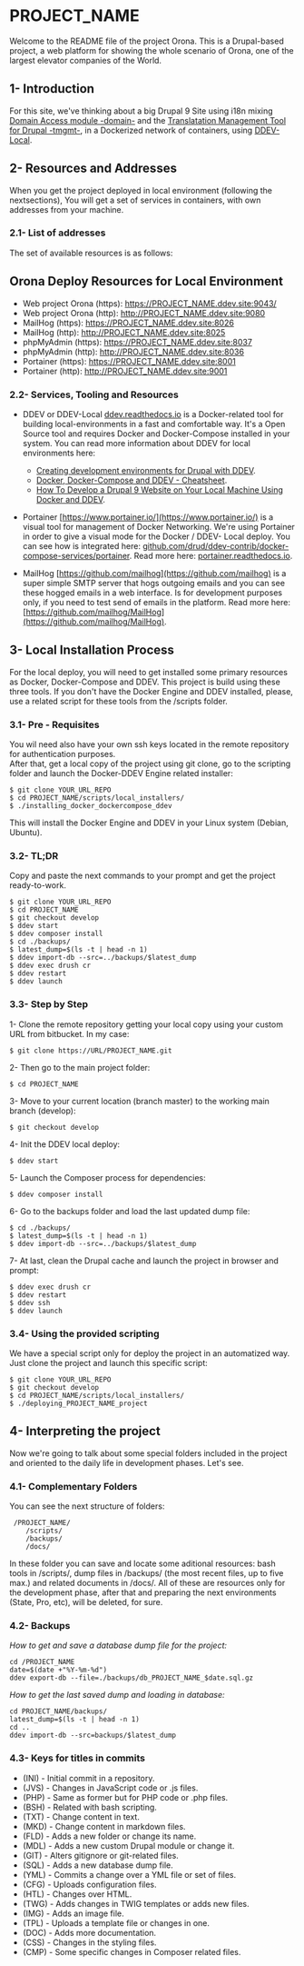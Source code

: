 # PROJECT_NAME
Welcome to the README file of the project Orona. This is a Drupal-based project, a web platform for showing the whole scenario of Orona, one of the largest elevator companies of the World.  

## 1- Introduction

For this site, we've thinking about a big Drupal 9 Site using i18n mixing [Domain Access module -domain-](https://www.drupal.org/project/domain) and the [Translatation Management Tool for Drupal -tmgmt-](https://www.drupal.org/project/tmgmt), in a Dockerized network of containers, using [DDEV-Local](https://ddev.readthedocs.io/en/stable/). 


## 2- Resources and Addresses
When you get the project deployed in local environment (following the nextsections), You will get a set of services in containers, with own addresses from your machine.   

### 2.1- List of addresses  
The set of available resources is as follows:  

Orona Deploy Resources for Local Environment   
---------------------------------------------   

* Web project Orona (https): https://PROJECT_NAME.ddev.site:9043/
* Web project Orona (http):  http://PROJECT_NAME.ddev.site:9080
* MailHog (https):   	     https://PROJECT_NAME.ddev.site:8026
* MailHog (http):            http://PROJECT_NAME.ddev.site:8025 
* phpMyAdmin (https):	     https://PROJECT_NAME.ddev.site:8037
* phpMyAdmin (http):         http://PROJECT_NAME.ddev.site:8036 
* Portainer (https): 	     https://PROJECT_NAME.ddev.site:8001
* Portainer (http):          http://PROJECT_NAME.ddev.site:9001 


### 2.2- Services, Tooling and Resources

* DDEV or DDEV-Local [ddev.readthedocs.io](https://ddev.readthedocs.io/en/stable/) is a Docker-related tool for building local-environments in a fast and comfortable way. It's a Open Source tool and requires Docker and Docker-Compose installed in your system. You can read more information about DDEV for local environments here:   
  * [Creating development environments for Drupal with DDEV](https://www.therussianlullaby.com/blog/creating-development-environments-for-drupal-with-ddev/).
  * [Docker, Docker-Compose and DDEV - Cheatsheet](https://www.therussianlullaby.com/blog/docker-docker-compose-and-ddev-cheatsheet/).
  * [How To Develop a Drupal 9 Website on Your Local Machine Using Docker and DDEV](https://www.digitalocean.com/community/tutorials/how-to-develop-a-drupal-9-website-on-your-local-machine-using-docker-and-ddev).

* Portainer [https://www.portainer.io/](https://www.portainer.io/) is a visual tool for management of Docker Networking. We're using Portainer in order to give a visual mode for the Docker / DDEV- Local deploy. You can see how is integrated here: [github.com/drud/ddev-contrib/docker-compose-services/portainer](https://github.com/drud/ddev-contrib/tree/master/docker-compose-services/portainer). Read more here: [portainer.readthedocs.io](https://portainer.readthedocs.io/en/stable/deployment.html).  

* MailHog [https://github.com/mailhog](https://github.com/mailhog) is a super simple SMTP server that hogs outgoing emails and you can see these hogged emails in a web interface. Is for development purposes only, if you need to test send of emails in the platform. Read more here: [https://github.com/mailhog/MailHog](https://github.com/mailhog/MailHog).  


## 3- Local Installation Process
For the local deploy, you will need to get installed some primary resources as Docker, Docker-Compose and DDEV. This project is build using these three tools. If you don't have the Docker Engine and DDEV installed, please, use a related script for these tools from the /scripts folder.     

### 3.1- Pre - Requisites
You wil need also have your own ssh keys located in the remote repository for authentication purposes.    
After that, get a local copy of the project using git clone, go to the scripting folder and launch the Docker-DDEV Engine related installer:               
```
$ git clone YOUR_URL_REPO
$ cd PROJECT_NAME/scripts/local_installers/
$ ./installing_docker_dockercompose_ddev
```
This will install the Docker Engine and DDEV in your Linux system (Debian, Ubuntu). 

### 3.2- TL;DR 
Copy and paste the next commands to your prompt and get the project ready-to-work.
```
$ git clone YOUR_URL_REPO
$ cd PROJECT_NAME
$ git checkout develop
$ ddev start
$ ddev composer install
$ cd ./backups/
$ latest_dump=$(ls -t | head -n 1)
$ ddev import-db --src=../backups/$latest_dump
$ ddev exec drush cr
$ ddev restart
$ ddev launch
```

### 3.3- Step by Step

1- Clone the remote repository getting your local copy using your custom URL from bitbucket. In my case:  
```
$ git clone https://URL/PROJECT_NAME.git
```
2- Then go to the main project folder:  
```
$ cd PROJECT_NAME
```
3- Move to your current location (branch master) to the working main branch (develop):   
```
$ git checkout develop
```
4- Init the DDEV local deploy:   
```
$ ddev start
```
5- Launch the Composer process for dependencies:   
```
$ ddev composer install
```
6- Go to the backups folder and load the last updated dump file:   
```
$ cd ./backups/
$ latest_dump=$(ls -t | head -n 1)
$ ddev import-db --src=../backups/$latest_dump
```
7- At last, clean the Drupal cache and launch the project in browser and prompt:    
```
$ ddev exec drush cr
$ ddev restart
$ ddev ssh
$ ddev launch
```

### 3.4- Using the provided scripting
We have a special script only for deploy the project in an automatized way. Just clone the project and launch this specific script:  

```
$ git clone YOUR_URL_REPO
$ git checkout develop
$ cd PROJECT_NAME/scripts/local_installers/
$ ./deploying_PROJECT_NAME_project

```
## 4- Interpreting the project
Now we're going to talk about some special folders included in the project and oriented to the daily life in development phases. Let's see.  

### 4.1- Complementary Folders
 You can see the next structure of folders:   

```
 /PROJECT_NAME/    
    /scripts/  
    /backups/  
    /docs/    
```

In these folder you can save and locate some aditional resources: bash tools in /scripts/, dump files in /backups/ (the most recent files, up to five max.) and related documents in /docs/. All of these are resources only for the development phase, after that and preparing the next environments (State, Pro, etc), will be deleted, for sure.  

### 4.2- Backups 
*How to get and save a database dump file for the project:*
```
cd /PROJECT_NAME
date=$(date +"%Y-%m-%d")
ddev export-db --file=./backups/db_PROJECT_NAME_$date.sql.gz

```
*How to get the last saved dump and loading in database:*
```
cd PROJECT_NAME/backups/
latest_dump=$(ls -t | head -n 1)
cd ..
ddev import-db --src=backups/$latest_dump
```


### 4.3- Keys for titles in commits
* (INI) - Initial commit in a repository.    
* (JVS) - Changes in JavaScript code or .js files.    
* (PHP) - Same as former but for PHP code or .php files.    
* (BSH) - Related with bash scripting.    
* (TXT) - Change content in text.    
* (MKD) - Change content in markdown files.    
* (FLD) - Adds a new folder or change its name.    
* (MDL) - Adds a new custom Drupal module or change it.    
* (GIT) - Alters gitignore or git-related files.    
* (SQL) - Adds a new database dump file.    
* (YML) - Commits a change over a YML file or set of files.    
* (CFG) - Uploads configuration files.    
* (HTL) - Changes over HTML.    
* (TWG) - Adds changes in TWIG templates or adds new files.    
* (IMG) - Adds an image file.    
* (TPL) - Uploads a template file or changes in one.    
* (DOC) - Adds more documentation.    
* (CSS) - Changes in the styling files.    
* (CMP) - Some specific changes in Composer related files.     
